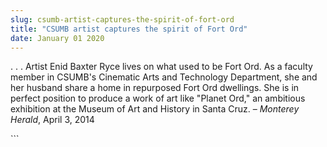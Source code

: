 ```yaml
---
slug: csumb-artist-captures-the-spirit-of-fort-ord
title: "CSUMB artist captures the spirit of Fort Ord"
date: January 01 2020
---
```


  
<p>
  . . . Artist Enid Baxter Ryce lives on what used to be Fort Ord. As a faculty
  member in CSUMB's Cinematic Arts and Technology Department, she and her
  husband share a home in repurposed Fort Ord dwellings. She is in perfect
  position to produce a work of art like "Planet Ord," an ambitious exhibition
  at the Museum of Art and History in Santa Cruz. – <em>Monterey Herald</em>,
  April 3, 2014
</p>
```
